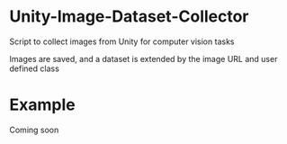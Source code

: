 # Unity-Image-Dataset-Collector
Script to collect images from Unity for computer vision tasks

Images are saved, and a dataset is extended by the image URL and user defined class

# Example
Coming soon
